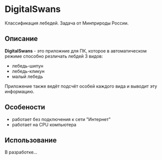 # DigitalSwans
Классификация лебедей. Задача от Минприроды России.
## Описание
**DigitalSwans** - это приложние для ПК, которое в автоматическом режиме способно резличать лебдей 3 видов:
- лебедь-шипун
- лебедь-кликун
- малый лебедь

Приложение также ведёт подсчёт особей каждого вида и выводит эту информацию.
## Особености
- работает без подключения к сети "Интернет"
- работает на CPU компьютера

## Использование
В разработке...